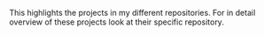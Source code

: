 This highlights the projects in my different repositories. For in detail overview of these projects look at their specific repository.

